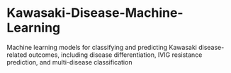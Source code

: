 # Kawasaki-Disease-Machine-Learning
Machine learning models for classifying and predicting Kawasaki disease-related outcomes, including disease differentiation, IVIG resistance prediction, and multi-disease classification
